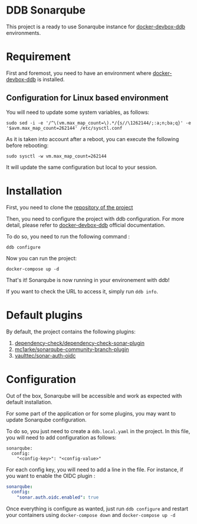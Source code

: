 DDB Sonarqube
===

This project is a ready to use Sonarqube instance for [docker-devbox-ddb] environments.

# Requirement
First and foremost, you need to have an environment where [docker-devbox-ddb] is installed.

## Configuration for Linux based environment
You will need to update some system variables, as follows: 
```shell
sudo sed -i -e '/^\(vm.max_map_count=\).*/{s//\1262144/;:a;n;ba;q}' -e '$avm.max_map_count=262144' /etc/sysctl.conf
```

As it is taken into account after a reboot, you can execute the following before rebooting:
```shell
sudo sysctl -w vm.max_map_count=262144
```
It will update the same configuration but local to your session.

# Installation
First, you need to clone the [repository of the project](https://github.com/gfi-centre-ouest/ddb-sonarqube/)

Then, you need to configure the project with ddb configuration. For more detail, please refer to [docker-devbox-ddb] 
official documentation.

To do so, you need to run the following command : 
```shell
ddb configure
```

Now you can run the project:
```shell
docker-compose up -d
```

That's it! Sonarqube is now running in your environement with ddb!

If you want to check the URL to access it, simply run `ddb info`.

# Default plugins

By default, the project contains the following plugins:
1. [dependency-check/dependency-check-sonar-plugin](https://github.com/dependency-check/dependency-check-sonar-plugin)
2. [mc1arke/sonarqube-community-branch-plugin](https://github.com/mc1arke/sonarqube-community-branch-plugin)
3. [vaulttec/sonar-auth-oidc](https://github.com/vaulttec/sonar-auth-oidc/releases/download/v2.0.0/sonar-auth-oidc-plugin-2.0.0.jar)

# Configuration

Out of the box, Sonarqube will be accessible and work as expected with default installation.

For some part of the application or for some plugins, you may want to update Sonarqube configuration.

To do so, you just need to create a `ddb.local.yaml` in the project. 
In this file, you will need to add configuration as follows: 
```shell
sonarqube:
  config:
    "<config-key>": "<config-value>"
```

For each config key, you will need to add a line in the file. For instance, if you want to enable the OIDC plugin :
```yaml
sonarqube:
  config:
    "sonar.auth.oidc.enabled": true
```

Once everything is configure as wanted, just run `ddb configure` and restart your containers using `docker-compose down`
and `docker-compose up -d` 

[docker-devbox-ddb]: https://gfi-centre-ouest.github.io/docker-devbox-ddb/

